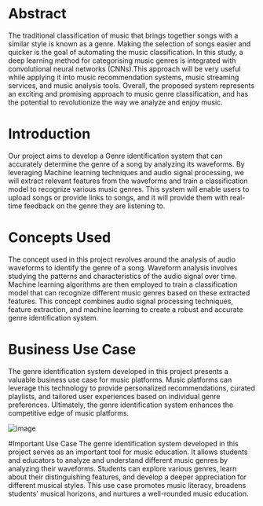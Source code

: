 # Abstract
The traditional classification of music that brings together songs with a similar style is known as a genre.  Making the selection of songs easier and quicker is the goal of automating the music classification. In this study, a deep learning method for categorising music genres is integrated with convolutional neural networks (CNNs).This approach will be very useful while applying it into music recommendation systems, music streaming services, and music analysis tools. Overall, the proposed system represents an exciting and promising approach to music genre classification, and has the potential to revolutionize the way we analyze and enjoy music.

# Introduction
Our project aims to develop a Genre identification system that can accurately determine the genre of a song by analyzing its waveforms. By leveraging Machine learning techniques and audio signal processing, we will extract relevant features from the waveforms and train a classification model to recognize various music genres. This system will enable users to upload songs or provide links to songs, and it will provide them with real-time feedback on the genre they are listening to.

# Concepts Used
The concept used in this project revolves around the analysis of audio waveforms to identify the genre of a song. Waveform analysis involves studying the patterns and characteristics of the audio signal over time. Machine learning algorithms are then employed to train a classification model that can recognize different music genres based on these extracted features. This concept combines audio signal processing techniques, feature extraction, and machine learning to create a robust and accurate genre identification system.

# Business Use Case
The genre identification system developed in this project presents a valuable business use case for music platforms. Music platforms can leverage this technology to provide personalized recommendations, curated playlists, and tailored user experiences based on individual genre preferences. Ultimately, the genre identification system enhances the competitive edge of music platforms.

![image](https://github.com/KasiR07/Genre-Classification-System/assets/108777263/550ba559-1529-41b5-b8c7-a2bb95bea80a)

#Important Use Case
The genre identification system developed in this project serves as an important tool for music education. It allows students and educators to analyze and understand different music genres by analyzing their waveforms. Students can explore various genres, learn about their distinguishing features, and develop a deeper appreciation for different musical styles. This use case promotes music literacy, broadens students' musical horizons, and nurtures a well-rounded music education. 








